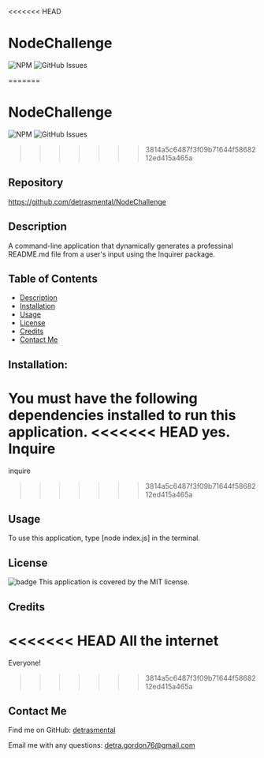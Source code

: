 <<<<<<< HEAD

  
# NodeChallenge
![NPM](https://img.shields.io/npm/l/m)
![GitHub Issues](https://img.shields.io/github/issues-raw/detrasmental/NodeChallenge)

=======
# NodeChallenge
![NPM](https://img.shields.io/npm/l/m)
![GitHub Issues](https://img.shields.io/github/issues-raw/detrasmental/NodeChallenge)

>>>>>>> 3814a5c6487f3f09b71644f5868212ed415a465a
## Repository
https://github.com/detrasmental/NodeChallenge

## Description
A command-line application that dynamically generates a professinal README.md file from a user's input using the Inquirer package.
## Table of Contents
- [Description](#Description)
- [Installation](#Installation)
- [Usage](#Usage)
- [License](#License)
- [Credits](#Credits)
- [Contact Me](#Questions)

## Installation:
You must have the following dependencies installed to run this application.
<<<<<<< HEAD
yes. Inquire
=======
inquire
>>>>>>> 3814a5c6487f3f09b71644f5868212ed415a465a

## Usage
To use this application, type [node index.js] in the terminal.

## License
![badge](https://img.shields.io/badge/license-MIT)
This application is covered by the MIT license. 

## Credits
<<<<<<< HEAD
All the internet
=======
Everyone!
>>>>>>> 3814a5c6487f3f09b71644f5868212ed415a465a

## Contact Me
Find me on GitHub: [detrasmental](https://github.com/detrasmental)

Email me with any questions: detra.gordon76@gmail.com
